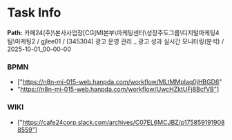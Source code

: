 # Task Info

**Path:** 카페24(주)\본사사업장\[CG]MI본부\마케팅센터\성장주도그룹\디지털마케팅4팀\마케팅2 / gjlee01 / [345304] 광고 운영 관리 _ 광고 성과 실시간 모니터링(분석) / 2025-10-01_00-00-00

### BPMN
- ["https://n8n-mi-015-web.hanpda.com/workflow/MLtMMpIaq0jHBGD6"
- "https://n8n-mi-015-web.hanpda.com/workflow/UwcHZktUFj8BcfVB"]

### WIKI
- ["https://cafe24corp.slack.com/archives/C07EL6MCJBZ/p1758591919088559"]

